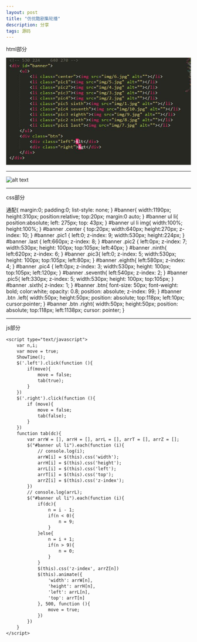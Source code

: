 ```yaml
---
layout: post
title: "仿优酷剧集轮播"
description: 分享
tags: 源码
---
```



html部分

![alt text](/pic/3Dlunbo/code.jpg)


***

![alt text](/pic/3Dlunbo/3Dlunbo.gif)

***

css部分


 通配{
	margin:0;
	padding:0;
	list-style: none;
}
 #banner{
	width:1190px;
	height:310px;
	position:relative;
	top:20px;
	margin:0 auto;
}
 #banner ul li{
	position:absolute;
	left: 275px;
	top: 43px;
}
 #banner ul li img{
	width:100%;
	height:100%;
}
 #banner .center {
	top:20px;
	width:640px;
	height:270px;
	z-index: 10;
}
 #banner .pic1 {
	left:0;
	z-index: 9;
	width:530px;
	height:224px;
}
 #banner .last {
	left:660px;
	z-index: 8;
}
 #banner .pic2 {
	left:0px;
	z-index: 7;
	width:530px;
	height: 100px;
	top:105px;
	left:40px;
}
 #banner .ninth{
	left:620px;
	z-index: 6;
}
 #banner .pic3{
	left:0;
	z-index: 5;
	width:530px;
	height: 100px;
	top:105px;
	left:80px;
}
 #banner .eighth{
	left:580px;
	z-index: 4;
}
 #banner .pic4 {
	left:0px;
	z-index: 3;
	width:530px;
	height: 100px;
	top:105px;
	left:120px;
}
 #banner .seventh{
	left:540px;
	z-index: 2;
}
 #banner .pic5{
	left:330px;
	z-index: 5;
	width:530px;
	height: 100px;
	top:105px;
}
 #banner .sixth{
	z-index: 1;
}
 #banner .btn{
	font-size: 50px;
	font-weight: bold;
	color:white;
	opacity: 0.8;
	position: absolute;
	z-index: 99;
}
 #banner .btn .left{
	width:50px;
	height:50px;
	position: absolute;
	top:118px;
	left:10px;
	cursor:pointer;
}
 #banner .btn .right{
	width:50px;
	height:50px;
	position: absolute;
	top:118px;
	left:1138px;
	cursor: pointer;
}


***

js部分


<script src="jquery-3.3.1.js"></script>
	<script type="text/javascript">
		var n,i;
		var move = true;
		ShowTime();
		$('.left').click(function (){
			if(move){
				move = false;
				tab(true);
			}
		})
		$('.right').click(function (){
			if (move){
				move = false;
				tab(false);
			}
		})
		function tab(dc){
			var arrW = [], arrH = [], arrL = [], arrT = [], arrZ = [];
			$("#banner ul li").each(function (i){
				// console.log(i);
				arrW[i] = $(this).css('width');
				arrH[i] = $(this).css('height');
				arrL[i] = $(this).css('left');
				arrT[i] = $(this).css('top');
				arrZ[i] = $(this).css('z-index');
			})
			// console.log(arrL);
			$("#banner ul li").each(function (i){
				if(dc){
					n = i - 1;
					if(n < 0){
						n = 9;
					}
				}else{
					n = i + 1;
					if(n > 9){
						n = 0;
					}
				}
				$(this).css('z-index', arrZ[n])
				$(this).animate({
					'width': arrW[n],
					'height': arrH[n],
					'left': arrL[n],
					'top': arrT[n]
				}, 500, function (){
					move = true;
				})
			})
		}
	</script>
